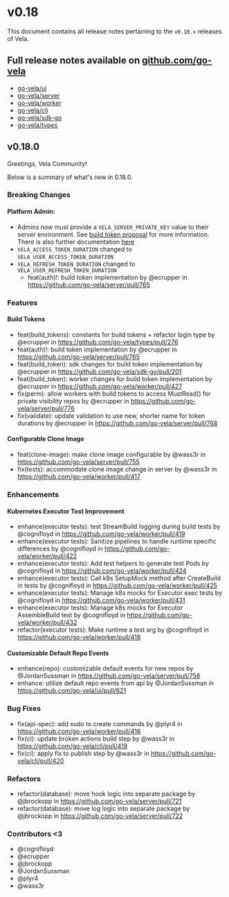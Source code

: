# v0.18

This document contains all release notes pertaining to the `v0.18.x` releases of Vela.

## Full release notes available on [github.com/go-vela](https://github.com/go-vela)

* [go-vela/ui](https://github.com/go-vela/ui/releases)
* [go-vela/server](https://github.com/go-vela/server/releases)
* [go-vela/worker](https://github.com/go-vela/worker/releases)
* [go-vela/cli](https://github.com/go-vela/cli/releases)
* [go-vela/sdk-go](https://github.com/go-vela/sdk-go/releases)
* [go-vela/types](https://github.com/go-vela/types/releases)

## v0.18.0

Greetings, Vela Community!

Below is a summary of what's new in 0.18.0.

### Breaking Changes

#### Platform Admin:

- Admins now must provide a `VELA_SERVER_PRIVATE_KEY` value to their server environment. See [build token proposal](https://github.com/go-vela/community/blob/main/proposals/2023/02-23_build-tokens.md) for more information. There is also further documentation [here](https://go-vela.github.io/docs/installation/server/reference/#vela_server_private_key)
- `VELA_ACCESS_TOKEN_DURATION` changed to `VELA_USER_ACCESS_TOKEN_DURATION`
- `VELA_REFRESH_TOKEN_DURATION` changed to `VELA_USER_REFRESH_TOKEN_DURATION`
  * feat(auth)!: build token implementation by @ecrupper in https://github.com/go-vela/server/pull/765

### Features

#### Build Tokens
* feat(build_tokens): constants for build tokens + refactor login type by @ecrupper in https://github.com/go-vela/types/pull/276
* feat(auth)!: build token implementation by @ecrupper in https://github.com/go-vela/server/pull/765
* feat(build_token): sdk changes for build token implementation by @ecrupper in https://github.com/go-vela/sdk-go/pull/201
* feat(build_token): worker changes for build token implementation by @ecrupper in https://github.com/go-vela/worker/pull/427
* fix(perm): allow workers with build tokens to access MustRead() for private visibility repos by @ecrupper in https://github.com/go-vela/server/pull/776
* fix(validate): update validation to use new, shorter name for token durations by @ecrupper in https://github.com/go-vela/server/pull/768

#### Configurable Clone Image
* feat(clone-image): make clone image configurable by @wass3r in https://github.com/go-vela/server/pull/755
* fix(tests): accommodate clone image change in server by @wass3r in https://github.com/go-vela/worker/pull/417

### Enhancements

#### Kubernetes Executor Test Improvement
* enhance(executor tests): test StreamBuild logging during build tests by @cognifloyd in https://github.com/go-vela/worker/pull/419
* enhance(executor tests): Sanitize pipelines to handle runtime specific differences by @cognifloyd in https://github.com/go-vela/worker/pull/422
* enhance(executor tests): Add test helpers to generate test Pods by @cognifloyd in https://github.com/go-vela/worker/pull/424
* enhance(executor tests): Call k8s SetupMock method after CreateBuild in tests by @cognifloyd in https://github.com/go-vela/worker/pull/425
* enhance(executor tests): Manage k8s mocks for Executor exec tests by @cognifloyd in https://github.com/go-vela/worker/pull/431
* enhance(executor tests):  Manage k8s mocks for Executor AssembleBuild test by @cognifloyd in https://github.com/go-vela/worker/pull/432
* refactor(executor tests): Make runtime a test arg by @cognifloyd in https://github.com/go-vela/worker/pull/418

#### Customizable Default Repo Events
* enhance(repo): customizable default events for new repos by @JordanSussman in https://github.com/go-vela/server/pull/758
* enhance: utilize default repo events from api by @JordanSussman in https://github.com/go-vela/ui/pull/621

### Bug Fixes
* fix(api-spec): add sudo to create commands by @plyr4 in https://github.com/go-vela/worker/pull/416
* fix(ci): update broken actions build step by @wass3r in https://github.com/go-vela/cli/pull/419
* fix(ci): apply fix to publish step by @wass3r in https://github.com/go-vela/cli/pull/420

### Refactors
* refactor(database): move hook logic into separate package by @jbrockopp in https://github.com/go-vela/server/pull/721
* refactor(database): move log logic into separate package by @jbrockopp in https://github.com/go-vela/server/pull/722

### Contributors <3

* @cognifloyd
* @ecrupper
* @jbrockopp
* @JordanSussman
* @plyr4
* @wass3r
